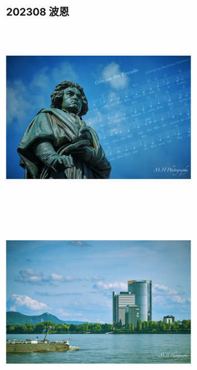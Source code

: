 # 202308 波恩

<p style="text-align:center;"><img loading="lazy" src="01.jpeg" alt="" style="object-fit:scale-down;
height:500px;/></p>

<p style="text-align:center;"><img loading="lazy" src="02.jpeg" alt="" style="object-fit:scale-down;
height:500px;/></p>

<p style="text-align:center;"><img loading="lazy" src="03.jpeg" alt="" style="object-fit:scale-down;
height:500px;/></p>

<p style="text-align:center;"><img loading="lazy" src="04.jpeg" alt="" style="object-fit:scale-down;
height:500px;/></p>

